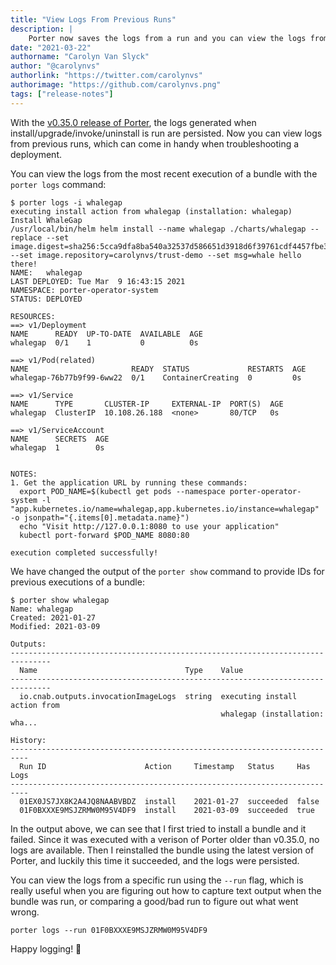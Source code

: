```yaml
---
title: "View Logs From Previous Runs"
description: |
    Porter now saves the logs from a run and you can view the logs from previous runs.
date: "2021-03-22"
authorname: "Carolyn Van Slyck"
author: "@carolynvs"
authorlink: "https://twitter.com/carolynvs"
authorimage: "https://github.com/carolynvs.png"
tags: ["release-notes"]
---
```


With the [v0.35.0 release of Porter][v0.35.0], the logs generated when
install/upgrade/invoke/uninstall is run are persisted. Now you can view logs
from previous runs, which can come in handy when troubleshooting a deployment.

You can view the logs from the most recent execution of a bundle with the
`porter logs` command:

```console
$ porter logs -i whalegap
executing install action from whalegap (installation: whalegap)
Install WhaleGap
/usr/local/bin/helm helm install --name whalegap ./charts/whalegap --replace --set image.digest=sha256:5cca9dfa8ba540a32537d586651d3918d6f39761cdf4457fbe32c58c36c1defc --set image.repository=carolynvs/trust-demo --set msg=whale hello there!
NAME:   whalegap
LAST DEPLOYED: Tue Mar  9 16:43:15 2021
NAMESPACE: porter-operator-system
STATUS: DEPLOYED

RESOURCES:
==> v1/Deployment
NAME      READY  UP-TO-DATE  AVAILABLE  AGE
whalegap  0/1    1           0          0s

==> v1/Pod(related)
NAME                       READY  STATUS             RESTARTS  AGE
whalegap-76b77b9f99-6ww22  0/1    ContainerCreating  0         0s

==> v1/Service
NAME      TYPE       CLUSTER-IP     EXTERNAL-IP  PORT(S)  AGE
whalegap  ClusterIP  10.108.26.188  <none>       80/TCP   0s

==> v1/ServiceAccount
NAME      SECRETS  AGE
whalegap  1        0s


NOTES:
1. Get the application URL by running these commands:
  export POD_NAME=$(kubectl get pods --namespace porter-operator-system -l "app.kubernetes.io/name=whalegap,app.kubernetes.io/instance=whalegap" -o jsonpath="{.items[0].metadata.name}")
  echo "Visit http://127.0.0.1:8080 to use your application"
  kubectl port-forward $POD_NAME 8080:80

execution completed successfully!
```

We have changed the output of the `porter show` command to provide IDs for
previous executions of a bundle:

```console
$ porter show whalegap
Name: whalegap
Created: 2021-01-27
Modified: 2021-03-09

Outputs:
-------------------------------------------------------------------------------
  Name                                 Type    Value
-------------------------------------------------------------------------------
  io.cnab.outputs.invocationImageLogs  string  executing install action from
                                               whalegap (installation: wha...

History:
--------------------------------------------------------------------------
  Run ID                      Action     Timestamp   Status     Has Logs
--------------------------------------------------------------------------
  01EX0JS7JX8K2A4JQ8NAABVBDZ  install    2021-01-27  succeeded  false
  01F0BXXXE9MSJZRMW0M95V4DF9  install    2021-03-09  succeeded  true
```

In the output above, we can see that I first tried to install a bundle and it
failed. Since it was executed with a verison of Porter older than v0.35.0, no
logs are available. Then I reinstalled the bundle using the latest version of
Porter, and luckily this time it succeeded, and the logs were persisted.

You can view the logs from a specific run using the `--run` flag, which is
really useful when you are figuring out how to capture text output when the
bundle was run, or comparing a good/bad run to figure out what went wrong.

```console
porter logs --run 01F0BXXXE9MSJZRMW0M95V4DF9
```

Happy logging! 🔎

[v0.35.0]: https://github.com/getporter/porter/releases/v0.35.0
